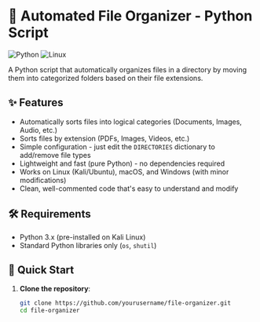 # 📂 Automated File Organizer - Python Script

![Python](https://img.shields.io/badge/python-3670A0?style=for-the-badge&logo=python&logoColor=ffdd54)
![Linux](https://img.shields.io/badge/Linux-FCC624?style=for-the-badge&logo=linux&logoColor=black)

A Python script that automatically organizes files in a directory by moving them into categorized folders based on their file extensions.

## ✨ Features

- Automatically sorts files into logical categories (Documents, Images, Audio, etc.)
- Sorts files by extension (PDFs, Images, Videos, etc.)
- Simple configuration - just edit the `DIRECTORIES` dictionary to add/remove file types
- Lightweight and fast (pure Python) - no dependencies required
- Works on Linux (Kali/Ubuntu), macOS, and Windows (with minor modifications)
- Clean, well-commented code that's easy to understand and modify

## 🛠 Requirements

- Python 3.x (pre-installed on Kali Linux)
- Standard Python libraries only (`os`, `shutil`)

## 🚀 Quick Start

1. **Clone the repository**:
   ```bash
   git clone https://github.com/yourusername/file-organizer.git
   cd file-organizer
